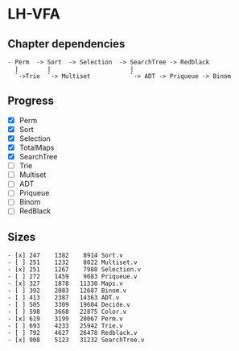 # LH-VFA

## Chapter dependencies

```
- Perm  -> Sort  -> Selection  -> SearchTree -> Redblack
  |        |                      |
  `->Trie  `-> Multiset           `-> ADT -> Priqueue -> Binom
```

## Progress

- [x] Perm
- [x] Sort
- [x] Selection
- [x] TotalMaps
- [x] SearchTree
- [ ] Trie
- [ ] Multiset
- [ ] ADT
- [ ] Priqueue
- [ ] Binom
- [ ] RedBlack

## Sizes

```
- [x] 247    1382    8914 Sort.v
- [ ] 251    1232    8022 Multiset.v
- [x] 251    1267    7988 Selection.v
- [ ] 272    1459    9083 Priqueue.v
- [x] 327    1878   11330 Maps.v
- [ ] 392    2083   12687 Binom.v
- [ ] 413    2387   14363 ADT.v
- [ ] 505    3309   19604 Decide.v
- [ ] 598    3668   22875 Color.v
- [x] 619    3199   20067 Perm.v
- [ ] 693    4233   25942 Trie.v
- [ ] 792    4627   26478 Redblack.v
- [x] 908    5123   31232 SearchTree.v
```